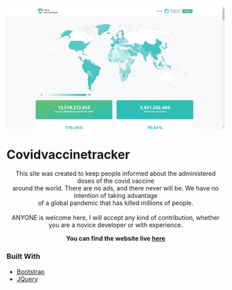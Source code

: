 ![GitHubHeader](dashbord.png)
  # Covidvaccinetracker

  <p align="center">
This site
      was created to keep people informed about the administered doses of the covid vaccine <br> around the world. There are no ads, and there never will be. We          have no intention of taking advantage<br> of a global pandemic that has killed millions of people.<br><br>
      ANYONE is welcome here, I will accept any kind of contribution, whether you are a novice developer or with experience.    <br />
  </p>

  
**<p align='center'>You can find the website live <a href="https://ajeetsoni2002.github.io/Covid-Vaccines-Tracker/">here</a></p>**

### Built With
* [Bootstrap](https://getbootstrap.com)
* [JQuery](https://jquery.com)
